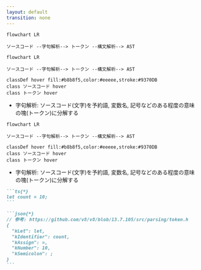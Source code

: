 ```yaml
---
layout: default
transition: none
---
```


<style scoped>
.slidev-vclick-hidden {
  display: none;
}
</style>

<section-title title="AST を生成する流れ" />

<div v-click="[0]">

```mermaid
flowchart LR

ソースコード --字句解析--> トークン --構文解析--> AST
```

</div>

<div class="_bullet" v-click="[1]">

```mermaid
flowchart LR

ソースコード --字句解析--> トークン --構文解析--> AST

classDef hover fill:#b8b8f5,color:#eeeee,stroke:#9370DB
class ソースコード hover
class トークン hover
```

- 字句解析: ソースコード(文字)を予約語, 変数名, 記号などのある程度の意味の塊(トークン)に分解する

</div>

<div class="_bullet" v-click="2">

```mermaid
flowchart LR

ソースコード --字句解析--> トークン --構文解析--> AST

classDef hover fill:#b8b8f5,color:#eeeee,stroke:#9370DB
class ソースコード hover
class トークン hover
```

- 字句解析: ソースコード(文字)を予約語, 変数名, 記号などのある程度の意味の塊(トークン)に分解する

````md magic-move {at:3}
```ts{*}
let count = 10;
```

```json{*}
// 参考: https://github.com/v8/v8/blob/13.7.105/src/parsing/token.h
{
  "kLet": let,
  "kIdentifier": count,
  "kAssign": =,
  "kNumber": 10,
  "kSemicolon": ;
}
```
````

</div>

<!-- 
その AST をソースコードから生成する流れとしては、こちらの図のようになります。  
まずソースコードを字句解析してトークンに分解し、そのトークンを構文解析して AST を生成するといった流れです。

[click] ここでの字句解析とは、ソースコードを予約語、変数名、記号などの、ある程度の意味の塊に分解することです。  

[click] 先ほどの、`let count = 10;` というソースコードを字句解析すると、  
[click] `let` と `count` と `=` と `10` と `;(セミコロン)` という単位に分解されます。
-->
